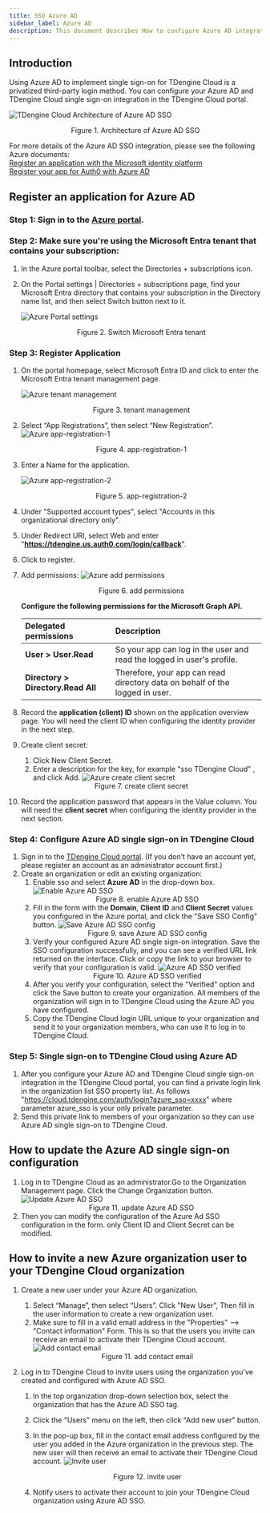 ```yaml
---
title: SSO Azure AD
sidebar_label: Azure AD
description: This document describes How to configure Azure AD integration TDengine Cloud SSO.
---
```


<!-- markdownlint-disable MD033 -->
## Introduction

Using Azure AD to implement single sign-on for TDengine Cloud is a privatized third-party login method. 
You can configure your Azure AD and TDengine Cloud single sign-on integration in the TDengine Cloud portal.

![TDengine Cloud Architecture of Azure AD SSO](./azure-ad-sso-arch.webp)
<center><figcaption>Figure 1. Architecture of Azure AD SSO</figcaption></center>

For more details of the Azure AD SSO integration, please see the following Azure documents:  
[Register an application with the Microsoft identity platform](https://learn.microsoft.com/en-us/entra/identity-platform/quickstart-register-app)  
[Register your app for Auth0 with Azure AD](https://auth0.com/docs/authenticate/identity-providers/enterprise-identity-providers/azure-active-directory/v2#register-your-app-with-azure-ad)  


## Register an application for Azure AD

### Step 1: Sign in to the [Azure portal](https://portal.azure.com/).

### Step 2: Make sure you're using the Microsoft Entra tenant that contains your subscription:

1. In the Azure portal toolbar, select the Directories + subscriptions icon.
2. On the Portal settings | Directories + subscriptions page, find your Microsoft Entra directory that contains your subscription in the Directory name list, and then select Switch button next to it.

   ![Azure Portal settings](./azure-portal-settings.webp)
   <center><figcaption>Figure 2. Switch Microsoft Entra tenant</figcaption></center>

### Step 3: Register Application

1. On the portal homepage, select Microsoft Entra ID and click to enter the Microsoft Entra tenant management page.

   ![Azure tenant management](./tenant-management.webp)
   <center><figcaption>Figure 3. tenant management </figcaption></center>

2. Select “App Registrations”, then select “New Registration”.
   ![Azure app-registration-1](./app-registration.webp)
   <center><figcaption>Figure 4. app-registration-1 </figcaption></center>

3. Enter a Name for the application.

   ![Azure app-registration-2](./app-registration-2.webp)
   <center><figcaption>Figure 5. app-registration-2 </figcaption></center>

4. Under "Supported account types",  select "Accounts in this organizational directory only".

5. Under Redirect URI, select Web and enter "**https://tdengine.us.auth0.com/login/callback**".

6. Click to register.

7. Add permissions:
   ![Azure add permissions](./add-permission.webp)
   <center><figcaption>Figure 6. add permissions </figcaption></center>

   **Configure the following permissions for the Microsoft Graph API.**
   
   | Delegated permissions          | Description                                                                    |      
   |:-------------------------------|:-------------------------------------------------------------------------------|
   | **User > User.Read**	            | So your app can log in the user and read the logged in user's profile.         |
   | **Directory > Directory.Read All** | Therefore, your app can read directory data on behalf of the logged in user.   |
   
8. Record the **application (client) ID** shown on the application overview page. You will need the client ID when configuring the identity provider in the next step.
9. Create client secret:
   1. Click New Client Secret.
   2. Enter a description for the key, for example "sso TDengine Cloud" , and click Add.
   ![Azure create client secret](./create-client-secret.webp)
   <center><figcaption>Figure 7. create client secret </figcaption></center>
   
10. Record the application password that appears in the Value column. You will need the **client secret** when configuring the identity provider in the next section.

### Step 4: Configure Azure AD single sign-on in TDengine Cloud
1. Sign in to the [TDengine Cloud portal](https://cloud.tdengine.com/). (If you don’t have an account yet, please register an account as an administrator account first.)
2. Create an organization or edit an existing organization:
   1. Enable sso and select **Azure AD** in the drop-down box.
      ![Enable Azure AD SSO](./enable-azure-ad-sso.webp)
       <center><figcaption>Figure 8. enable Azure AD SSO </figcaption></center>
   2. Fill in the form with the **Domain**, **Client ID** and **Client Secret** values you configured in the Azure portal, and click the "Save SSO Config" button.
      ![Save Azure AD SSO config](./save-azure-ad-sso-config.webp)
      <center><figcaption>Figure 9. save Azure AD SSO config </figcaption></center>
   3. Verify your configured Azure AD single sign-on integration.
    Save the SSO configuration successfully, and you can see a verified URL link returned on the interface. Click or copy the link to your browser to verify that your configuration is valid.
     ![Azure AD SSO verified](./azure-ad-sso-verified.webp)
      <center><figcaption>Figure 10. Azure AD SSO verified </figcaption></center>
   4. After you verify your configuration, select the "Verified" option and click the Save button to create your organization. All members of the organization will sign in to TDengine Cloud using the Azure AD you have configured.
   5. Copy the TDengine Cloud login URL unique to your organization and send it to your organization members, who can use it to log in to TDengine Cloud.
   
### Step 5: Single sign-on to TDengine Cloud using Azure AD
1. After you configure your Azure AD and TDengine Cloud single sign-on integration in the TDengine Cloud portal, you can find a private login link in the organization list SSO property list.
As follows "https://cloud.tdengine.com/auth/login?azure_sso=xxxx" where parameter azure_sso is your only private parameter.
2. Send this private link to members of your organization so they can use Azure AD single sign-on to TDengine Cloud.

## How to update the Azure AD single sign-on configuration
1. Log in to TDengine Cloud as an administrator.Go to the Organization Management page. Click the Change Organization button.
    ![Update Azure AD SSO](./update-org-sso.webp)
    <center><figcaption>Figure 11. update Azure AD SSO </figcaption></center>
2. Then you can modify the configuration of the Azure Ad SSO configuration in the form. only Client ID and Client Secret can be modified.
   
## How to invite a new Azure organization user to your TDengine Cloud organization
1. Create a new user under your Azure AD organization. 
   1. Select “Manage”, then select “Users”. Click "New User", Then fill in the user information to create a new organization user.
   2. Make sure to fill in a valid email address in the "Properties" --> "Contact information" Form. This is so that the users you invite can receive an email to activate their TDengine Cloud account.
      ![Add contact email](./contact-email.webp)
      <center><figcaption>Figure 11. add contact email </figcaption></center>

2. Log in to TDengine Cloud to invite users using the organization you've created and configured with Azure AD SSO.
   1. In the top organization drop-down selection box, select the organization that has the Azure AD SSO tag.
   2. Click the "Users" menu on the left, then click "Add new user" button.
   3. In the pop-up box, fill in the contact email address configured by the user you added in the Azure organization in the previous step. The new user will then receive an email to activate their TDengine Cloud account.
      ![Invite user](./invite-user.webp)
      <center><figcaption>Figure 12. invite user </figcaption></center>

   4. Notify users to activate their account to join your TDengine Cloud organization using Azure AD SSO.